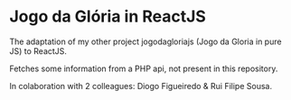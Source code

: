 # Jogo da Glória in ReactJS

The adaptation of my other project jogodagloriajs (Jogo da Gloria in pure JS) to ReactJS.

Fetches some information from a PHP api, not present in this repository.

In colaboration with 2 colleagues: Diogo Figueiredo & Rui Filipe Sousa.

